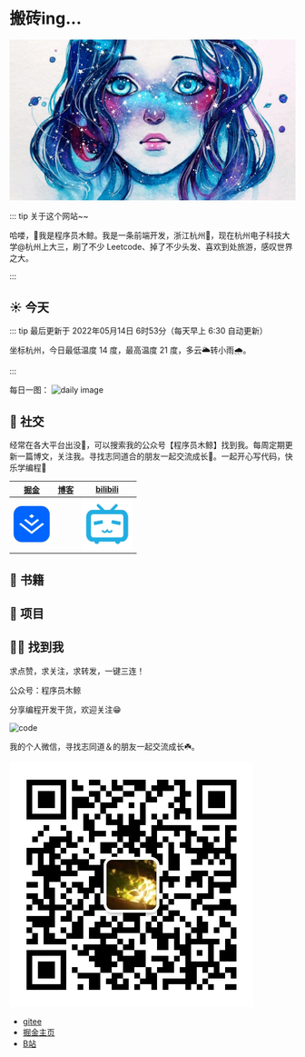 # 搬砖ing...

![An image](./assets/bg.jpg)

::: tip 关于这个网站~~

哈喽，👋我是程序员木鲸。我是一条前端开发，浙江杭州👴，现在杭州电子科技大学@杭州上大三，刷了不少 Leetcode、掉了不少头发、喜欢到处旅游，感叹世界之大。

:::



## ☀️ 今天

::: tip 最后更新于 2022年05月14日 6时53分（每天早上 6:30 自动更新）

坐标杭州，今日最低温度 14 度，最高温度 21 度，多云🌥️转小雨🌧️。

:::

每日一图：
![daily image](https://wallroom.io/img/1920x1080/bg-37901e1.jpg)


## 🙌 社交

经常在各大平台出没👻，可以搜索我的公众号【程序员木鲸】找到我。每周定期更新一篇博文，关注我。寻找志同道合的朋友一起交流成长🌻。一起开心写代码，快乐学编程💪

| [掘金](https://juejin.cn/user/127971529335368)               | [博客]() | [bilibili](https://space.bilibili.com/473874663)             |
| ------------------------------------------------------------ | -------- | ------------------------------------------------------------ |
| [<img src="./assets/juejin.jpeg" alt="掘金" style="zoom:25%;" />](https://juejin.cn/user/127971529335368) |          | [<img src="./assets/bilibili.jpeg" alt="bilibili" style="zoom:12%;" />](https://space.bilibili.com/473874663) |



## 📘 书籍





## 💼 项目





## 🙋‍♂️ 找到我

求点赞，求关注，求转发，一键三连！

公众号：程序员木鲸

分享编程开发干货，欢迎关注😁

![code](./assets/gongzhonghao.png)

我的个人微信，寻找志同道＆的朋友一起交流成长☘️。

![code](./assets/weixin.png)

- [gitee](https://gitee.com/clover99)
- [掘金主页](https://juejin.cn/user/127971529335368)
- [B站](https://space.bilibili.com/473874663)


